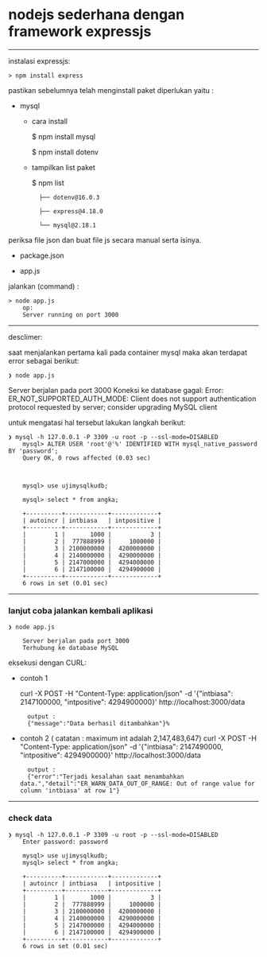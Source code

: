 # nodejs sederhana dengan framework expressjs #

---


instalasi expressjs:

    > npm install express



pastikan sebelumnya telah menginstall paket diperlukan yaitu :

- mysql

    - cara install

        $ npm install mysql

        $ npm install dotenv

    - tampilkan list paket
    
        $ npm list

            ├── dotenv@16.0.3
  
            ├── express@4.18.0
        
            └── mysql@2.18.1



periksa file json dan buat file js secara manual serta isinya.

- package.json

- app.js



jalankan (command) :

    > node app.js
        op:
        Server running on port 3000




---


desclimer:

saat menjalankan pertama kali pada container mysql maka akan terdapat error sebagai berikut:

    ❯ node app.js


Server berjalan pada port 3000
Koneksi ke database gagal:  Error: ER_NOT_SUPPORTED_AUTH_MODE: Client does not support authentication protocol requested by server; consider upgrading MySQL client

untuk mengatasi hal tersebut lakukan langkah berikut:


    ❯ mysql -h 127.0.0.1 -P 3309 -u root -p --ssl-mode=DISABLED
        mysql> ALTER USER 'root'@'%' IDENTIFIED WITH mysql_native_password BY 'password';
        Query OK, 0 rows affected (0.03 sec)



        mysql> use ujimysqlkudb;
        
        mysql> select * from angka;
        
        +----------+------------+-------------+
        | autoincr | intbiasa   | intpositive |
        +----------+------------+-------------+
        |        1 |       1000 |           3 |
        |        2 |  777888999 |     1000000 |
        |        3 | 2100000000 |  4200000000 |
        |        4 | 2140000000 |  4290000000 |
        |        5 | 2147000000 |  4294000000 |
        |        6 | 2147100000 |  4294900000 |
        +----------+------------+-------------+
        6 rows in set (0.01 sec)


---

### lanjut coba jalankan kembali aplikasi

    ❯ node app.js

        Server berjalan pada port 3000
        Terhubung ke database MySQL

eksekusi dengan CURL:
- contoh 1

    curl -X POST -H "Content-Type: application/json" -d '{"intbiasa": 2147100000, "intpositive": 4294900000}' http://localhost:3000/data

        output :
        {"message":"Data berhasil ditambahkan"}%

- contoh 2 ( catatan : maximum int adalah 2,147,483,647)
    curl -X POST -H "Content-Type: application/json" -d '{"intbiasa": 2147490000, "intpositive": 4294900000}' http://localhost:3000/data

        output :
        {"error":"Terjadi kesalahan saat menambahkan data.","detail":"ER_WARN_DATA_OUT_OF_RANGE: Out of range value for column 'intbiasa' at row 1"}


---


### check data

    ❯ mysql -h 127.0.0.1 -P 3309 -u root -p --ssl-mode=DISABLED
        Enter password: password

        mysql> use ujimysqlkudb;
        mysql> select * from angka;

        +----------+------------+-------------+
        | autoincr | intbiasa   | intpositive |
        +----------+------------+-------------+
        |        1 |       1000 |           3 |
        |        2 |  777888999 |     1000000 |
        |        3 | 2100000000 |  4200000000 |
        |        4 | 2140000000 |  4290000000 |
        |        5 | 2147000000 |  4294000000 |
        |        6 | 2147100000 |  4294900000 |
        +----------+------------+-------------+
        6 rows in set (0.01 sec)
